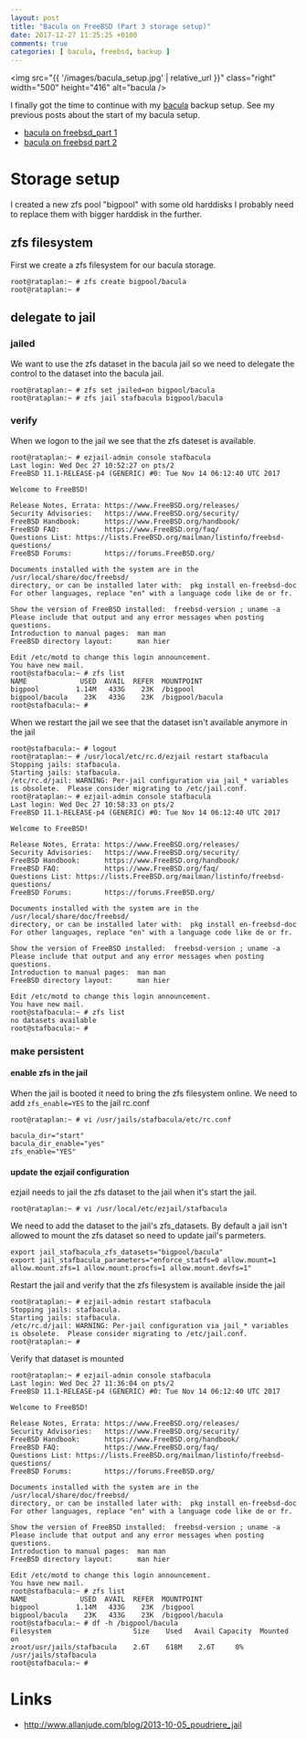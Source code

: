 ```yaml
---
layout: post
title: "Bacula on FreeBSD (Part 3 storage setup)"
date: 2017-12-27 11:25:25 +0100
comments: true
categories: [ bacula, freebsd, backup ]
---
```


<img src="{{ '/images/bacula_setup.jpg'  | relative_url }}" class="right" width="500" height="416" alt="bacula /> 


I finally got the time to continue with my <a href="https://blog.bacula.org/">bacula</a> backup setup. See my previous posts about the start of my bacula setup.

* <a href="http://stafwag.github.io/blog/blog/2017/08/06/bacula-on-freebsd:w_part1/">bacula on freebsd_part 1</a>
* <a href="http://stafwag.github.io/blog/blog/2017/09/09/bacula-on-freebsd-part2/">bacula on freebsd part 2</a>

# Storage setup

I created a new zfs pool "bigpool" with some old harddisks I probably need to replace them with bigger harddisk in the further.

## zfs filesystem

First we create a zfs filesystem for our bacula storage.

```
root@rataplan:~ # zfs create bigpool/bacula
root@rataplan:~ # 
```

## delegate to jail

### jailed

We want to use the zfs dataset in the bacula jail so we need to delegate the control to the dataset into the bacula jail.

```
root@rataplan:~ # zfs set jailed=on bigpool/bacula
root@rataplan:~ # zfs jail stafbacula bigpool/bacula
```

### verify

When we logon to the jail we see that the zfs dateset is available.

```
root@rataplan:~ # ezjail-admin console stafbacula
Last login: Wed Dec 27 10:52:27 on pts/2
FreeBSD 11.1-RELEASE-p4 (GENERIC) #0: Tue Nov 14 06:12:40 UTC 2017

Welcome to FreeBSD!

Release Notes, Errata: https://www.FreeBSD.org/releases/
Security Advisories:   https://www.FreeBSD.org/security/
FreeBSD Handbook:      https://www.FreeBSD.org/handbook/
FreeBSD FAQ:           https://www.FreeBSD.org/faq/
Questions List: https://lists.FreeBSD.org/mailman/listinfo/freebsd-questions/
FreeBSD Forums:        https://forums.FreeBSD.org/

Documents installed with the system are in the /usr/local/share/doc/freebsd/
directory, or can be installed later with:  pkg install en-freebsd-doc
For other languages, replace "en" with a language code like de or fr.

Show the version of FreeBSD installed:  freebsd-version ; uname -a
Please include that output and any error messages when posting questions.
Introduction to manual pages:  man man
FreeBSD directory layout:      man hier

Edit /etc/motd to change this login announcement.
You have new mail.
root@stafbacula:~ # zfs list
NAME             USED  AVAIL  REFER  MOUNTPOINT
bigpool         1.14M   433G    23K  /bigpool
bigpool/bacula    23K   433G    23K  /bigpool/bacula
root@stafbacula:~ # 
```

When we restart the jail we see that the dataset isn't available anymore in the jail

```
root@stafbacula:~ # logout
root@rataplan:~ # /usr/local/etc/rc.d/ezjail restart stafbacula
Stopping jails: stafbacula.
Starting jails: stafbacula.
/etc/rc.d/jail: WARNING: Per-jail configuration via jail_* variables  is obsolete.  Please consider migrating to /etc/jail.conf.
root@rataplan:~ # ezjail-admin console stafbacula
Last login: Wed Dec 27 10:58:33 on pts/2
FreeBSD 11.1-RELEASE-p4 (GENERIC) #0: Tue Nov 14 06:12:40 UTC 2017

Welcome to FreeBSD!

Release Notes, Errata: https://www.FreeBSD.org/releases/
Security Advisories:   https://www.FreeBSD.org/security/
FreeBSD Handbook:      https://www.FreeBSD.org/handbook/
FreeBSD FAQ:           https://www.FreeBSD.org/faq/
Questions List: https://lists.FreeBSD.org/mailman/listinfo/freebsd-questions/
FreeBSD Forums:        https://forums.FreeBSD.org/

Documents installed with the system are in the /usr/local/share/doc/freebsd/
directory, or can be installed later with:  pkg install en-freebsd-doc
For other languages, replace "en" with a language code like de or fr.

Show the version of FreeBSD installed:  freebsd-version ; uname -a
Please include that output and any error messages when posting questions.
Introduction to manual pages:  man man
FreeBSD directory layout:      man hier

Edit /etc/motd to change this login announcement.
You have new mail.
root@stafbacula:~ # zfs list
no datasets available
root@stafbacula:~ # 
```

### make persistent

#### enable zfs in the jail

When the jail is booted it need to bring the zfs filesystem online. We need to add ```zfs_enable=YES``` to the jail rc.conf

```
root@rataplan:~ # vi /usr/jails/stafbacula/etc/rc.conf
```

```
bacula_dir="start"
bacula_dir_enable="yes"
zfs_enable="YES"
```

#### update the ezjail configuration

ezjail needs to jail the zfs dataset to the jail when it's start the jail.

```
root@rataplan:~ # vi /usr/local/etc/ezjail/stafbacula
```

We need to add the dataset to the jail's zfs_datasets. By default a jail isn't allowed to mount the zfs dataset so need to update jail's parmeters.

```
export jail_stafbacula_zfs_datasets="bigpool/bacula"
export jail_stafbacula_parameters="enforce_statfs=0 allow.mount=1 allow.mount.zfs=1 allow.mount.procfs=1 allow.mount.devfs=1"

```

Restart the jail and verify that the zfs filesystem is available inside the jail

```
root@rataplan:~ # ezjail-admin restart stafbacula
Stopping jails: stafbacula.
Starting jails: stafbacula.
/etc/rc.d/jail: WARNING: Per-jail configuration via jail_* variables  is obsolete.  Please consider migrating to /etc/jail.conf.
root@rataplan:~ # 
```

Verify that dataset is mounted

```
root@rataplan:~ # ezjail-admin console stafbacula
Last login: Wed Dec 27 11:36:04 on pts/2
FreeBSD 11.1-RELEASE-p4 (GENERIC) #0: Tue Nov 14 06:12:40 UTC 2017

Welcome to FreeBSD!

Release Notes, Errata: https://www.FreeBSD.org/releases/
Security Advisories:   https://www.FreeBSD.org/security/
FreeBSD Handbook:      https://www.FreeBSD.org/handbook/
FreeBSD FAQ:           https://www.FreeBSD.org/faq/
Questions List: https://lists.FreeBSD.org/mailman/listinfo/freebsd-questions/
FreeBSD Forums:        https://forums.FreeBSD.org/

Documents installed with the system are in the /usr/local/share/doc/freebsd/
directory, or can be installed later with:  pkg install en-freebsd-doc
For other languages, replace "en" with a language code like de or fr.

Show the version of FreeBSD installed:  freebsd-version ; uname -a
Please include that output and any error messages when posting questions.
Introduction to manual pages:  man man
FreeBSD directory layout:      man hier

Edit /etc/motd to change this login announcement.
You have new mail.
root@stafbacula:~ # zfs list
NAME             USED  AVAIL  REFER  MOUNTPOINT
bigpool         1.14M   433G    23K  /bigpool
bigpool/bacula    23K   433G    23K  /bigpool/bacula
root@stafbacula:~ # df -h /bigpool/bacula
Filesystem                    Size    Used   Avail Capacity  Mounted on
zroot/usr/jails/stafbacula    2.6T    618M    2.6T     0%    /usr/jails/stafbacula
root@stafbacula:~ # 
```

# Links

* <a href="http://www.allanjude.com/blog/2013-10-05_poudriere_jail">http://www.allanjude.com/blog/2013-10-05_poudriere_jail</a>
